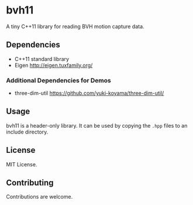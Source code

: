 # bvh11

A tiny C++11 library for reading BVH motion capture data.

## Dependencies

- C++11 standard library
- Eigen <http://eigen.tuxfamily.org/>

### Additional Dependencies for Demos

- three-dim-util <https://github.com/yuki-koyama/three-dim-util/>

## Usage

bvh11 is a header-only library. It can be used by copying the `.hpp` files to an include directory.

## License

MIT License.

## Contributing

Contributions are welcome.
